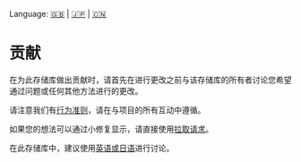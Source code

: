 Language: [🇬🇧](./CONTRIBUTING.md) | [🇯🇵](./CONTRIBUTING.ja.md) | [🇨🇳](./CONTRIBUTING.zh.md)

# 贡献

在为此存储库做出贡献时，请首先在进行更改之前与该存储库的所有者讨论您希望通过问题或任何其他方法进行的更改。

请注意我们有[行为准则](./CODE_OF_CONDUCT.ja.md)，请在与项目的所有互动中遵循。

如果您的想法可以通过小修复显示，请直接使用[拉取请求](https://github.com/kurone-kito/setup.rpi/pulls)。

在此存储库中，建议使用[英语或日语](https://translate.google.com/)进行讨论。
